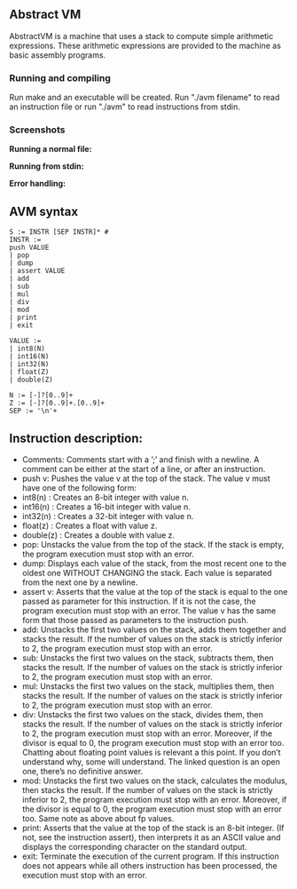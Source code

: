 <h2>Abstract VM</h2>

AbstractVM is a machine that uses a stack to compute simple arithmetic expressions. These arithmetic expressions are provided to the machine as basic assembly programs.

<h3>Running and compiling</h3>

Run make and an executable will be created. Run "./avm filename" to read an instruction file or run "./avm" to read instructions from stdin.

<h3>Screenshots</h3>

<strong>Running a normal file: </strong>

<strong>Running from stdin: </strong>

<strong>Error handling: </strong>

## AVM syntax

```
S := INSTR [SEP INSTR]* #
INSTR :=
push VALUE
| pop
| dump
| assert VALUE
| add
| sub
| mul
| div
| mod
| print
| exit

VALUE :=
| int8(N)
| int16(N)
| int32(N)
| float(Z)
| double(Z)

N := [-]?[0..9]+
Z := [-]?[0..9]+.[0..9]+
SEP := '\n'+
```

## Instruction description:
- Comments: Comments start with a ’;’ and finish with a newline. A comment can
be either at the start of a line, or after an instruction.
- push v: Pushes the value v at the top of the stack. The value v must have one of
the following form:
- int8(n) : Creates an 8-bit integer with value n.
- int16(n) : Creates a 16-bit integer with value n.
- int32(n) : Creates a 32-bit integer with value n.
- float(z) : Creates a float with value z.
- double(z) : Creates a double with value z.
- pop: Unstacks the value from the top of the stack. If the stack is empty, the
program execution must stop with an error.
- dump: Displays each value of the stack, from the most recent one to the oldest
one WITHOUT CHANGING the stack. Each value is separated from the next one
by a newline.
- assert v: Asserts that the value at the top of the stack is equal to the one passed
as parameter for this instruction. If it is not the case, the program execution must
stop with an error. The value v has the same form that those passed as parameters
to the instruction push.
- add: Unstacks the first two values on the stack, adds them together and stacks the
result. If the number of values on the stack is strictly inferior to 2, the program
execution must stop with an error.
- sub: Unstacks the first two values on the stack, subtracts them, then stacks the
result. If the number of values on the stack is strictly inferior to 2, the program
execution must stop with an error.
- mul: Unstacks the first two values on the stack, multiplies them, then stacks the
result. If the number of values on the stack is strictly inferior to 2, the program
execution must stop with an error.
- div: Unstacks the first two values on the stack, divides them, then stacks the result.
If the number of values on the stack is strictly inferior to 2, the program execution
must stop with an error. Moreover, if the divisor is equal to 0, the program execution
must stop with an error too. Chatting about floating point values is relevant a this
point. If you don’t understand why, some will understand. The linked question is
an open one, there’s no definitive answer.
- mod: Unstacks the first two values on the stack, calculates the modulus, then
stacks the result. If the number of values on the stack is strictly inferior to 2, the
program execution must stop with an error. Moreover, if the divisor is equal to 0,
the program execution must stop with an error too. Same note as above about fp
values.
- print: Asserts that the value at the top of the stack is an 8-bit integer. (If not,
see the instruction assert), then interprets it as an ASCII value and displays the
corresponding character on the standard output.
- exit: Terminate the execution of the current program. If this instruction does not
appears while all others instruction has been processed, the execution must stop
with an error.
